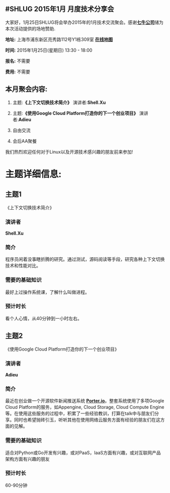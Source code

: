 #SHLUG 2015年1月 月度技术分享会
--------------------------------------------------------------------------------
大家好，1月25日SHLUG将会举办2015年的1月技术交流聚会。感谢[**七牛公司**]( http://www.qiniu.com/ )储为本次活动提供的场地赞助.

**地址:** 上海市浦东新区亮秀路112号Y1栋309室 [**在线地图**]( http://map.sogou.com/#uids=1_ugcpoi_307198&amp;urltype=u&amp;c=13536457,3636562,15&amp;where=13534386.71875,3635105.46875,13538519.53125,3638019.53125,0&amp;page=1,10) 

**时间:** 2015年1月25日(星期日) 13:30 - 18:00

**报名:** 不需要

**费用:** 不需要

本月聚会内容:
---------------
1. 主题:**《上下文切换技术简介》** 演讲者:**Shell.Xu**

2. 主题:**《使用Google Cloud Platform打造你的下一个创业项目》** 演讲者:**Adieu**

3. 自由交流

4. 会后AA聚餐

我们热烈欢迎任何对于Linux以及开源技术感兴趣的朋友前来参加!

# 主题详细信息:


## 主题1
《上下文切换技术简介》

### 演讲者
**Shell.Xu**

### 简介
程序员闲着没事瞎折腾的研究。通过测试，源码阅读等手段，研究各种上下文切换技术和性能对比。

### 需要的基础知识
最好上过操作系统课，了解什么叫做进程。

### 预计时长
看个人心情，从40分钟到一小时左右。

## 主题2
《使用Google Cloud Platform打造你的下一个创业项目》

### 演讲者
**Adieu**

### 简介
最近在创业做一个开源软件新闻推送系统 [**Porter.io**]( http://porter.io )。整套系统使用了多项Google Cloud
Platform的服务，如Appengine, Cloud Storage, Cloud Compute
Engine等。在使用这些服务的过程中，积累了一些经验教训，打算在talk中与朋友们分享。同时也希望抛砖引玉，听听其他在使用网络云服务方面有经验的朋友们在这方面的见解。


### 需要的基础知识
适合对Python或Go开发有兴趣，或对PaaS，IaaS方面有兴趣，或对互联网产品架构方面有兴趣的朋友

### 预计时长
60-90分钟
